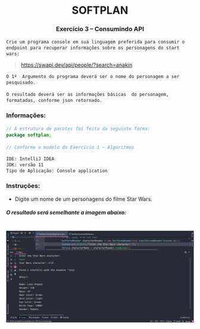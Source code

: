 # <div align="center">SOFTPLAN</div>
### <div align="center">Exercício 3 – Consumindo API</div>

```
Crie um programa console em sua linguagem preferida para consumir o endpoint para recuperar informações sobre os personagens do start wars:
```

> https://swapi.dev/api/people/?search=anakin

```
O 1º  Argumento do programa deverá ser o nome do personagem a ser pesquisado.

O resultado deverá ser as informações básicas  do personagem, formatadas, conforme json retornado.
```
### Informações:


```java
// A estrutura de pacotes foi feita da seguinte forma:
package softplan;

// Conforme o modelo do Exercício 1 – Algoritmos
```

```
IDE: IntelliJ IDEA
JDK: versão 11
Tipo de Aplicação: Console application
```

### Instruções:
* Digite um nome de um personagens do filme Star Wars.

##### O resultado será semelhante a imagem abaixo:
<br />
<div align="center"><img src="./_res/preview.png" alt="Star Wars CLI Preview" /></div>